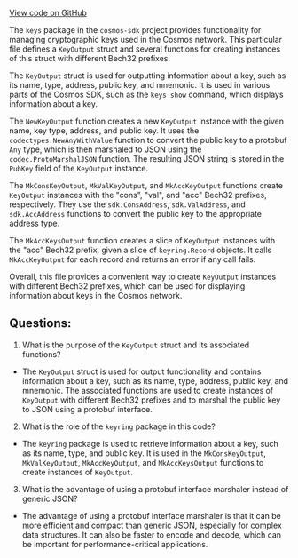 [View code on GitHub](https://github.com/cosmos/cosmos-sdk/blob/main/client/keys/output.go)

The `keys` package in the `cosmos-sdk` project provides functionality for managing cryptographic keys used in the Cosmos network. This particular file defines a `KeyOutput` struct and several functions for creating instances of this struct with different Bech32 prefixes.

The `KeyOutput` struct is used for outputting information about a key, such as its name, type, address, public key, and mnemonic. It is used in various parts of the Cosmos SDK, such as the `keys show` command, which displays information about a key.

The `NewKeyOutput` function creates a new `KeyOutput` instance with the given name, key type, address, and public key. It uses the `codectypes.NewAnyWithValue` function to convert the public key to a protobuf `Any` type, which is then marshaled to JSON using the `codec.ProtoMarshalJSON` function. The resulting JSON string is stored in the `PubKey` field of the `KeyOutput` instance.

The `MkConsKeyOutput`, `MkValKeyOutput`, and `MkAccKeyOutput` functions create `KeyOutput` instances with the "cons", "val", and "acc" Bech32 prefixes, respectively. They use the `sdk.ConsAddress`, `sdk.ValAddress`, and `sdk.AccAddress` functions to convert the public key to the appropriate address type.

The `MkAccKeysOutput` function creates a slice of `KeyOutput` instances with the "acc" Bech32 prefix, given a slice of `keyring.Record` objects. It calls `MkAccKeyOutput` for each record and returns an error if any call fails.

Overall, this file provides a convenient way to create `KeyOutput` instances with different Bech32 prefixes, which can be used for displaying information about keys in the Cosmos network.
## Questions: 
 1. What is the purpose of the `KeyOutput` struct and its associated functions?
- The `KeyOutput` struct is used for output functionality and contains information about a key, such as its name, type, address, public key, and mnemonic. The associated functions are used to create instances of `KeyOutput` with different Bech32 prefixes and to marshal the public key to JSON using a protobuf interface.

2. What is the role of the `keyring` package in this code?
- The `keyring` package is used to retrieve information about a key, such as its name, type, and public key. It is used in the `MkConsKeyOutput`, `MkValKeyOutput`, `MkAccKeyOutput`, and `MkAccKeysOutput` functions to create instances of `KeyOutput`.

3. What is the advantage of using a protobuf interface marshaler instead of generic JSON?
- The advantage of using a protobuf interface marshaler is that it can be more efficient and compact than generic JSON, especially for complex data structures. It can also be faster to encode and decode, which can be important for performance-critical applications.